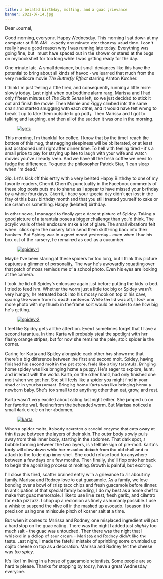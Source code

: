 ```yaml
---
title: a belated birthday, molting, and a guac grievance
banner: 2021-07-14.jpg
---
```


Dear Journal,

Good morning, everyone.  Happy Wednesday.  This morning I sat down at
my computer at 8:16 AM - exactly one minute later than my usual time.
I don't really have a good reason why I was running late today.
Everything was going fine, but I must have spaced out in the shower or
stared at the bugs on my bookshelf for too long while I was getting
ready for the day.

One minute late.  A small deviance, but small deviances like this have
the potential to bring about all kinds of havoc - we learned that much
from the very mediocre movie _The Butterfly Effect_ starring Ashton
Kutcher.

I think I'm just feeling a little tired, and consequently running a
little more slowly today.  Last night when our bedtime alarm rang,
Marissa and I had only fifteen minutes of _The Sixth Sense_ left, so
we just decided to stick it out and finish the movie.  Then Minnie and
Ziggy climbed into the same chair and started snuggling with each
other, and it would have felt wrong to break it up to take them
outside to go potty.  Then Marissa and I got to talking and laughing,
and then all of the sudden it was one in the morning.

<figure>
  <a href="/images/2021-07-14-girls.jpg">
    <img alt="girls" src="/images/2021-07-14-girls.jpg"/>
  </a>
</figure>

This morning, I'm thankful for coffee.  I know that by the time I
reach the bottom of this mug, that nagging sleepiness will be
obliterated, or at least just postponed until right after dinner time.
To hell with feeling tired - it's a small price to pay for staying up
late to laugh with your wife and watch movies you've already seen.
And we have all the fresh coffee we need to fudge the difference.  To
quote the philosopher Patrick Star, "I can sleep when I'm dead."

_Sip_.  Let's kick off this entry with a very belated Happy Birthday
to one of my favorite readers, Cherril.  Cherril's punctuality in the
Facebook comments of these blog posts puts me to shame as I appear to
have missed your birthday by a whole four days.  Cherril, I hope your
special day didn't get lost in the fray of this busy birthday month
and that you still treated yourself to cake or ice cream or something.
Happy (belated) birthday.

In other news, I managed to finally get a decent picture of Spidey.
Taking a good picture of a tarantula poses a bigger challenge than
you'd think.  The acrylic walls of their enclosure make a lot of
glare.  The small vibrations felt when I click open the nursery latch
send them skittering back into their bunkers.  But Spidey was in a
good mood yesterday - even when I had his box out of the nursery, he
remained as cool as a cucumber.

<figure>
  <a href="/images/2021-07-14-spidey-1.jpg">
    <img alt="spidey-1" src="/images/2021-07-14-spidey-1.jpg"/>
  </a>
</figure>

Maybe I've been staring at these spiders for too long, but I think
this picture captures a glimmer of personality.  The way he's
awkwardly squatting over that patch of moss reminds me of a school
photo.  Even his eyes are looking at the camera.

I took the lid off Spidey's enlcosure again just before putting the
kids to bed.  I tried to feed him.  Whether the worm just a little too
big or Spidey wasn't very hungry, he retreated back into his mossy
nook on top of his cave, sparing the worm from its death sentence.
While the lid was off, I took one more photo with my thumb in the
frame so it would be easier to see how big he's getting.

<figure>
  <a href="/images/2021-07-14-spidey-2.jpg">
    <img alt="spidey-2" src="/images/2021-07-14-spidey-2.jpg"/>
  </a>
</figure>

I feel like Spidey gets all the attention.  Even I sometimes forget
that I have a second tarantula.  In time Karta will probably steal the
spotlight with her flashy orange stripes, but for now she remains the
pale, stoic spider in the corner.

Caring for Karta and Spidey alongside each other has shown me that
there's a big difference between the first and second molt.  Spidey,
having finished his second molt in the pet store, feels like a tiny
tarantula.  Bringing home spidey was like bringing home a puppy.  He's
eager to explore, hunt, and interact with the world.  Karta, on the
other hand, had only finished one molt when we got her.  She still
feels like a spider you might find in your shed or in your basement.
Bringing home Karta was like bringing home a newborn baby.  She's too
small to do anything other than eat, grow, and rest.

Karta wasn't very excited about eating last night either.  She jumped
up on her favorite wall, fleeing from the beheaded worm.  But Marissa
noticed a small dark circle on her abdomen.

<figure>
  <a href="/images/2021-07-14-karta.jpg">
    <img alt="karta" src="/images/2021-07-14-karta.jpg"/>
  </a>
</figure>

When a spider molts, its body secretes a special enzyme that eats away
at thin tissue between the layers of their skin.  The outer body
slowly pulls away from their inner body, starting in the abdomen.
That dark spot, a bubble forming between the two layers, is a telltale
sign of pre-molt.  Karta's body will slow down while her muscles
detach from the old shell and re-attach to the folde dup inner shell.
She could refuse food for anywhere between a few days or a few months.
Then finally, she'll flop onto her back to begin the agonizing process
of molting.  Growth is painful, but exciting.

I'll close this tired, scatter brained entry with a grievance to air
about my family.  Marissa and Rodney love to eat guacamole.  As a
family, we love bonding over a bowl of crisp taco chips and fresh
guacamole before dinner.  In anticipation of that special family
bonding, I do my best as a home chef to make that guac memorable.  I
like to use lime zest, fresh garlic, and cilantro for extra pizzazz.
I chop up a red onion as finely as humanly possible.  I use a whisk to
suspend the olive oil in the mashed up avocado.  I season it to
precision using one miniscule pinch of kosher salt at a time.

But when it comes to Marissa and Rodney, one misplaced ingredient will
put a hard stop on the guac eating.  There was the night I added just
_slightly_ too much salt - the guac was untouched.  Then there was the
night that I whisked in a dollop of sour cream - Marissa and Rodney
didn't like the taste.  Last night, I made the fateful mistake of
sprinkling some crumbled up cojito cheese on top as a decoration.
Marissa and Rodney felt the cheese was _too spicy_.

It's like I'm living in a house of guacamole scientists.  Some people
are so hard to please.  Thanks for stopping by today, have a great
Wednesday everyone.
